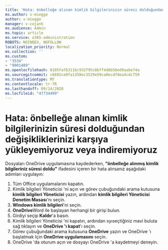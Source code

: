 ```yaml
---
title: 'Hata: önbelleğe alınan kimlik bilgilerinizin süresi dolduğundan değişikliklerinizi karşıya yükleyemiyoruz veya indiremiyoruz'
ms.author: v-miegge
author: v-miegge
manager: v-cojank
ms.audience: Admin
ms.topic: article
ms.service: o365-administration
ROBOTS: NOINDEX, NOFOLLOW
localization_priority: Normal
ms.collection: ''
ms.custom:
- "3534"
- "9001489"
ms.openlocfilehash: 8105fa7b311bc932f95c8bff4d6b58ed9aabe74a
ms.sourcegitcommit: c6692ce0fa1358ec3529e59ca0ecdfdea4cdc759
ms.translationtype: MT
ms.contentlocale: tr-TR
ms.lasthandoff: 09/14/2020
ms.locfileid: "47734499"
---
```

# <a name="error-we-cant-upload-or-download-your-changes-because-your-cached-credentials-have-expired"></a>Hata: önbelleğe alınan kimlik bilgilerinizin süresi dolduğundan değişikliklerinizi karşıya yükleyemiyoruz veya indiremiyoruz

Dosyaları OneDrive uygulamasına kaydederken, **"önbelleğe alınmış kimlik bilgileriniz süresi doldu"** ifadesini içeren bir hata alırsanız aşağıdaki adımları uygulayın:

1. Tüm Office uygulamalarını kapatın.
1. Kimlik bilgileri Yöneticisi 'ni açın ve görev çubuğundaki arama kutusuna **kimlik bilgileri Yöneticisi** yazın, ardından **kimlik bilgileri Yöneticisi Denetim Masası**'nı seçin.
1. **Windows kimlik bilgileri**'ni seçin.
1. **OneDrive**Word ile başlayan herhangi bir girişi bulun.
1. Girdiyi seçip **Kaldır**'a basın.
1. Kimlik bilgileri Yöneticisi 'ni kapatın, ardından syıseçtiğiniz mavi buluta sağ tıklayın ve **OneDrive 'ı kapat**'ı seçin.
1. Görev çubuğundaki arama kutusuna **OneDrive** yazın ve OneDrive 'ı başlatmak Için **OneDrive uygulamasını** seçin.
1. OneDrive 'da oturum açın ve dosyayı OneDrive 'a kaydetmeyi deneyin.
